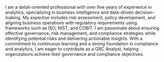 I am a detail-oriented professional with over five years of experience in analytics, specializing in business intelligence and data-driven decision-making. My expertise includes risk assessment, policy development, and aligning business operations with regulatory requirements using frameworks such as ISO, NIST, and COBIT. I am passionate about ensuring effective governance, risk management, and compliance strategies while identifying potential risks and delivering actionable insights. With a commitment to continuous learning and a strong foundation in compliance and analytics, I am eager to contribute as a GRC Analyst, helping organizations achieve their governance and compliance objectives.

<!---
educatelady20/educatelady20 is a ✨ special ✨ repository because its `README.md` (this file) appears on your GitHub profile.
You can click the Preview link to take a look at your changes.
--->
